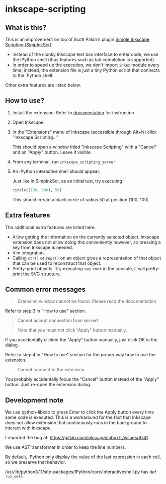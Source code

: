 # inkscape-scripting

## What is this?

This is an improvement on top of Scott Pakin's plugin [Simple Inkscape Scripting (SimpInkScr)](https://github.com/spakin/SimpInkScr):

* Instead of the clunky Inkscape text box interface to enter code, we use the IPython shell (thus features such as tab completion is supported)
* In order to speed up the execution, we don't import `inkex` module every time; instead, the extension file is just a tiny Python script that connects to the IPython shell.

Other extra features are listed below.

## How to use?

1. Install the extension. Refer to [documentation](https://inkscape.org/gallery/=extension/) for instruction.
2. Open Inkscape.
3. In the "Extensions" menu of Inkscape (accessible through Alt+N) click "Inkscape Scripting..."

    This should open a window titled "Inkscape Scripting" with a "Cancel" and an "Apply" button. Leave it visible.

4. From any terminal, run `inkscape_scripting_server`.
5. An IPython interactive shell should appear.

    Just like in SimpInkScr, as an initial test, try executing
    ```python
    circle((100, 100), 50)
    ```
    This should create a black circle of radius 50 at position (100, 100).

## Extra features

The additional extra features are listed here.

* Allow getting the information on the currently selected object. Inkscape extension does not allow doing this conveniently however, so pressing a key from Inkscape is needed.
* Vim integration.
* Calling `str()` or `repr()` on an object gives a representation of that object that can be used to reconstruct that object.
* Pretty-print objects. Try executing `svg_root` in the console, it will pretty-print the SVG structure.

## Common error messages

> Extension window cannot be found. Please read the documentation.

Refer to step 3 in "How to use" section.

> Cannot accept connection from server!
>
> Note that you must not click "Apply" button manually.

If you accidentally clicked the "Apply" button manually, just click OK in the dialog.

Refer to step 4 in "How to use" section for the proper way how to use the extension.

> Cannot connect to the extension

You probably accidentally focus the "Cancel" button instead of the "Apply" button. Just re-open the extension dialog.

## Development note

We use python-libxdo to press Enter to click the Apply button every time some code is executed.
This is a workaround for the fact that Inkscape does not allow extension that continuously runs in the background to interact with Inkscape.

I reported the bug at: https://gitlab.com/inkscape/inbox/-/issues/9741

We use AST transformer in order to keep the line numbers.

By default, IPython only display the value of the last expression in each cell, so we preserve that behavior.

/usr/lib/python3.11/site-packages/IPython/core/interactiveshell.py
has `def run_cell`

